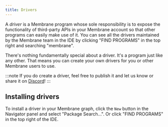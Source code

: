 ```yaml
---
title: Drivers
---
```


A _driver_ is a Membrane program whose sole responsibility is to expose the functionality of third-party APIs in your Membrane account so that other programs can easily make use of it. You can see all the drivers maintained by the Membrane team in the IDE by clicking "FIND PROGRAMS" in the top right and searching "membrane".

There's nothing fundamentally special about a driver. It's a program just like any other. That means you can create your own drivers for you or other Membrane users to use.

:::note
If you do create a driver, feel free to publish it and let us know or share it on <a href="https://discord.gg/4RHyJDV8kj" target="_blank">Discord</a>!
:::

## Installing drivers

To install a driver in your Membrane graph, click the `New` button in the Navigator panel and select "Package Search...". Or click "FIND PROGRAMS" in the top right of the IDE.

